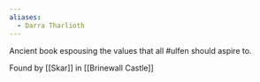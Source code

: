 ```yaml
---
aliases:
  - Darra Tharlioth
---
```


Ancient book espousing the values that all #ulfen should aspire to.

Found by [[Skar]] in [[Brinewall Castle]]